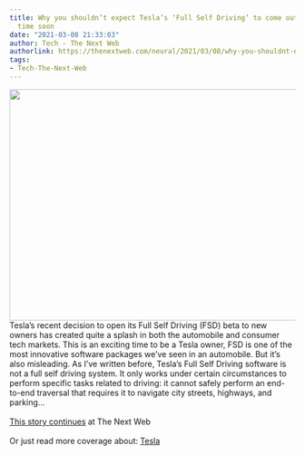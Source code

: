 ```yaml
---
title: Why you shouldn’t expect Tesla’s ‘Full Self Driving’ to come out of beta any
  time soon
date: "2021-03-08 21:33:03"
author: Tech - The Next Web
authorlink: https://thenextweb.com/neural/2021/03/08/why-you-shouldnt-expect-teslas-full-self-driving-to-come-out-of-beta-any-time-soon/
tags:
- Tech-The-Next-Web
---
```

<img src="https://cdn0.tnwcdn.com/wp-content/blogs.dir/1/files/2017/01/Tesla-Autopilot-crash-report--796x408.jpg" width="796" height="408"><br />Tesla’s recent decision to open its Full Self Driving (FSD) beta to new owners has created quite a splash in both the automobile and consumer tech markets. This is an exciting time to be a Tesla owner, FSD is one of the most innovative software packages we’ve seen in an automobile. But it’s also misleading. As I’ve written before, Tesla’s Full Self Driving software is not a full self driving system. It only works under certain circumstances to perform specific tasks related to driving: it cannot safely perform an end-to-end traversal that requires it to navigate city streets, highways, and parking&#8230; <br><br><a href="https://thenextweb.com/neural/2021/03/08/why-you-shouldnt-expect-teslas-full-self-driving-to-come-out-of-beta-any-time-soon/?utm_source=social&#038;utm_medium=feed&#038;utm_campaign=profeed">This story continues</a> at The Next Web<br/><br/>Or just read more coverage about: <a href='https://thenextweb.com/company/tesla-motors/'>Tesla</a>